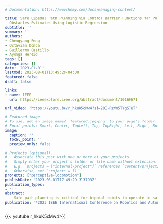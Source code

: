```yaml
---
# Documentation: https://wowchemy.com/docs/managing-content/

title: Safe Bipedal Path Planning via Control Barrier Functions for Polynomial Shape
  Obstacles Estimated Using Logistic Regression
subtitle: ''
summary: ''
authors:
- Chengyang Peng
- Octavian Donca
- Guillermo Castillo
- Ayonga Hereid
tags: []
categories: []
date: '2023-01-01'
lastmod: 2023-08-01T13:49:29-04:00
featured: false
draft: false

links:
- name: IEEE
  url: https://ieeexplore.ieee.org/abstract/document/10160671

url_video: 'https://youtu.be/r_hkuK5cMw4?si=28I-RzWm5TYgS7eT'

# Featured image
# To use, add an image named `featured.jpg/png` to your page's folder.
# Focal points: Smart, Center, TopLeft, Top, TopRight, Left, Right, BottomLeft, Bottom, BottomRight.
image:
  caption: ''
  focal_point: ''
  preview_only: false

# Projects (optional).
#   Associate this post with one or more of your projects.
#   Simply enter your project's folder or file name without extension.
#   E.g. `projects = ["internal-project"]` references `content/project/deep-learning/index.md`.
#   Otherwise, set `projects = []`.
projects: ["perceptive-locomotion"]
publishDate: '2023-08-01T17:49:29.313793Z'
publication_types:
- '1'
abstract: 
    Safe path planning is critical for bipedal robots to operate in safety-critical environments. Common path planning algorithms, such as RRT or RRT*, typically use geometric or kinematic collision check algorithms to ensure collision-free paths toward the target position. However, such approaches may generate non-smooth paths that do not comply with the dynamics constraints of walking robots. It has been shown that the control barrier function (CBF) can be integrated with RRT/RRT*to synthesize dynamically feasible collision-free paths. Yet, existing work has been limited to simple circular or elliptical shape obstacles due to the challenging nature of constructing appropriate barrier functions to represent irregularly shaped obstacles. In this paper, we present a CBF-based RRT* algorithm for bipedal robots to generate a collision-free path through space with multiple polynomial-shaped obstacles. In particular, we used logistic regression to construct polynomial barrier functions from a grid map of the environment to represent irregularly shaped obstacles. Moreover, we developed a multi-step CBF steering controller to ensure the efficiency of free space exploration. The proposed approach was first validated in simulation for a differential drive model, and then experimentally evaluated with a 3D humanoid robot, Digit, in a lab setting with randomly placed obstacles.
publication: '*2023 IEEE International Conference on Robotics and Automation (ICRA)*'
---
```


{{< youtube r_hkuK5cMw4>}}